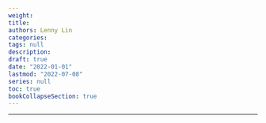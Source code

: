 ```yaml
---
weight:
title: 
authors: Lenny Lin
categories: 
tags: null
description:
draft: true
date: "2022-01-01"
lastmod: "2022-07-08"
series: null
toc: true
bookCollapseSection: true
---
```




<!--more-->
---

